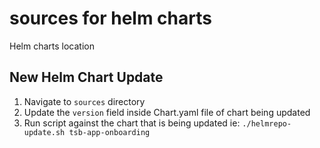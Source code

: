 # sources for helm charts

Helm charts location

## New Helm Chart Update

1. Navigate to `sources` directory
2. Update the `version` field inside Chart.yaml file of chart being updated
3. Run script against the chart that is being updated ie: `./helmrepo-update.sh tsb-app-onboarding`